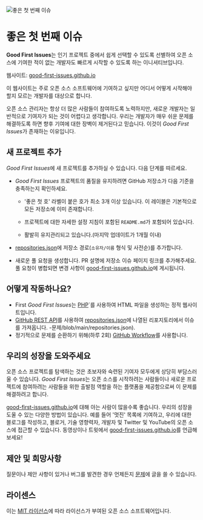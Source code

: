 ![좋은 첫 번째 이슈](../assets/github/social-preview.png)

# 좋은 첫 번째 이슈

**Good First Issues**는 인기 프로젝트 중에서 쉽게 선택할 수 있도록 선별하여 오픈 소스에 기여한 적이 없는 개발자도 빠르게 시작할 수 있도록 하는 이니셔티브입니다.

웹사이트: [good-first-issues.github.io](https://good-first-issues.github.io)

이 웹사이트는 주로 오픈 소스 소프트웨어에 기여하고 싶지만 어디서 어떻게 시작해야 할지 모르는 개발자를 대상으로 합니다.

오픈 소스 관리자는 항상 더 많은 사람들이 참여하도록 노력하지만, 새로운 개발자는 일반적으로 기여자가 되는 것이 어렵다고 생각합니다. 우리는 개발자가 매우 쉬운 문제를 해결하도록 하면 향후 기여에 대한 장벽이 제거된다고 믿습니다. 이것이 *Good First Issues*가 존재하는 이유입니다.

## 새 프로젝트 추가

*Good First Issues*에 새 프로젝트를 추가하실 수 있습니다. 다음 단계를 따르세요.

- *Good First Issues* 프로젝트의 품질을 유지하려면 GitHub 저장소가 다음 기준을 충족하는지 확인하세요.

     - '좋은 첫 호' 라벨이 붙은 호가 최소 3개 이상 있습니다. 이 레이블은 기본적으로 모든 저장소에 이미 존재합니다.

     - 프로젝트에 대한 자세한 설정 지침이 포함된 `README.md`가 포함되어 있습니다.

     - 활발히 유지관리되고 있습니다.(마지막 업데이트가 1개월 이내)

- [repositories.json](https://github.com/gomzyakov/good-first-issue/blob/main/repositories.json)에 저장소 경로(`소유자/이름` 형식 및 사전순)를 추가합니다.

- 새로운 풀 요청을 생성합니다. PR 설명에 저장소 이슈 페이지 링크를 추가해주세요. 풀 요청이 병합되면 변경 사항이 [good-first-issues.github.io](https://good-first-issues.github.io)에 게시됩니다.

## 어떻게 작동하나요?

- First *Good First Issues*는 [PHP](https://www.php.net)`를 사용하여 HTML 파일을 생성하는 정적 웹사이트입니다.
- [GitHub REST API](https://docs.github.com/en/rest)를 사용하여 [repositories.json](https://github.com/gomzyakov/good-first)에 나열된 리포지토리에서 이슈를 가져옵니다. -문제/blob/main/repositories.json).
- 정기적으로 문제를 순환하기 위해(하루 2회) [GitHub Workflow](https://docs.github.com/en/actions/using-workflows)를 사용합니다.

## 우리의 성장을 도와주세요

오픈 소스 프로젝트를 탐색하는 것은 초보자와 숙련된 기여자 모두에게 상당히 부담스러울 수 있습니다. *Good First Issues*는 오픈 소스를 시작하려는 사람들이나 새로운 프로젝트에 참여하려는 사람들을 위한 출발점 역할을 하는 플랫폼을 제공함으로써 이 문제를 해결하려고 합니다.

[good-first-issues.github.io](https://good-first-issues.github.io)에 대해 아는 사람이 많을수록 좋습니다. 우리의 성장을 도울 수 있는 다양한 방법이 있습니다. 예를 들어 '멋진' 목록에 기여하고, 우리에 대한 블로그를 작성하고, 블로거, 기술 영향력자, 개발자 및 Twitter 및 YouTube의 오픈 소스에 접근할 수 있습니다. 동영상이나 트윗에서 [good-first-issues.github.io](https://good-first-issues.github.io)를 언급해 보세요!

## 제안 및 희망사항

질문이나 제안 사항이 있거나 버그를 발견한 경우 언제든지 [문제](https://github.com/good-first-issues/good-first-issues.github.io/issues)에 글을 쓸 수 있습니다.

## 라이센스

이는 [MIT 라이선스](https://github.com/good-first-issues/good-first-issues.github.io/blob/main/LICENSE)에 따라 라이선스가 부여된 오픈 소스 소프트웨어입니다.